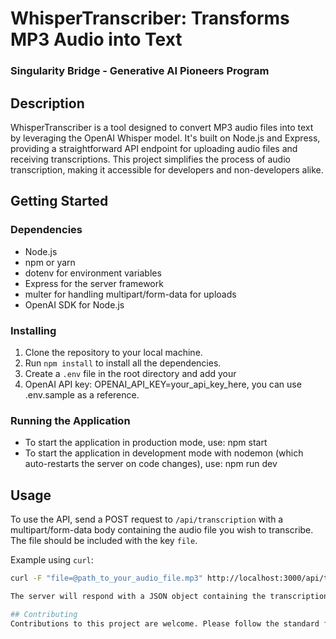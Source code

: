 # WhisperTranscriber: Transforms MP3 Audio into Text
### Singularity Bridge - Generative AI Pioneers Program

## Description

WhisperTranscriber is a tool designed to convert MP3 audio files into text by leveraging the OpenAI Whisper model. It's built on Node.js and Express, providing a straightforward API endpoint for uploading audio files and receiving transcriptions. This project simplifies the process of audio transcription, making it accessible for developers and non-developers alike.

## Getting Started

### Dependencies

- Node.js
- npm or yarn
- dotenv for environment variables
- Express for the server framework
- multer for handling multipart/form-data for uploads
- OpenAI SDK for Node.js

### Installing

1. Clone the repository to your local machine.
2. Run `npm install` to install all the dependencies.
3. Create a `.env` file in the root directory and add your
4. OpenAI API key: OPENAI_API_KEY=your_api_key_here, you can use .env.sample as a reference.


### Running the Application

- To start the application in production mode, use: npm start
- To start the application in development mode with nodemon (which auto-restarts the server on code changes), use: npm run dev


## Usage

To use the API, send a POST request to `/api/transcription` with a multipart/form-data body containing the audio file you wish to transcribe. The file should be included with the key `file`.

Example using `curl`:
```bash
curl -F "file=@path_to_your_audio_file.mp3" http://localhost:3000/api/transcription

The server will respond with a JSON object containing the transcription text.

## Contributing
Contributions to this project are welcome. Please follow the standard fork-and-pull request workflow. If you have any suggestions or encounter any issues, feel free to open an issue or submit a pull request.



